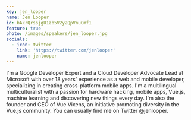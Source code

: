 ```yaml
---
key: jen_looper
name: Jen Looper
id: bAkrQrssjgU1zb5V2y2QpVnuCmf1
feature: true
photo: /images/speakers/jen_looper.jpg
socials:
  - icon: twitter
    link: 'https://twitter.com/jenlooper'
    name: jenlooper
---
```

I'm a Google Developer Expert and a Cloud Developer Advocate Lead at Microsoft with over 18 years' experience as a web and mobile developer, specializing in creating cross-platform mobile apps. I'm a multilingual multiculturalist with a passion for hardware hacking, mobile apps, Vue.js, machine learning and discovering new things every day. I'm also the founder and CEO of Vue Vixens, an initiative promoting diversity in the Vue.js community. You can usually find me on Twitter @jenlooper.